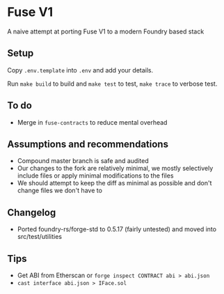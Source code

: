 # Fuse V1

A naive attempt at porting Fuse V1 to a modern Foundry based stack

## Setup

Copy `.env.template` into `.env` and add your details.

Run `make build` to build and `make test` to test, `make trace` to verbose test.

## To do

- Merge in `fuse-contracts` to reduce mental overhead

## Assumptions and recommendations

- Compound master branch is safe and audited
- Our changes to the fork are relatively minimal, we mostly selectively include files or apply minimal modifications to the files
- We should attempt to keep the diff as minimal as possible and don't change files we don't have to

## Changelog

- Ported foundry-rs/forge-std to 0.5.17 (fairly untested) and moved into src/test/utilities

## Tips

- Get ABI from Etherscan or `forge inspect CONTRACT abi > abi.json`
- `cast interface abi.json > IFace.sol`

